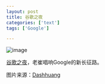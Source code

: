 ```yaml
---
layout: post
title: 谷歌之夜
categories: ['text']
tags: ['Google']

---
```

![image](http://farm1.staticflickr.com/50/127710097_c71787f231.jpg)

[谷歌之夜](http://gfans.org/2006/04/13/google_global_chinese_name_lau.html)，老崔唱响Google的新长征路。

图片来源：[Dashhuang](http://www.flickr.com/photos/dashhuang/tags/guge/)